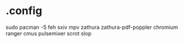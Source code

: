 # .config
sudo pacman -S feh sxiv mpv zathura zathura-pdf-poppler chromium ranger cmus pulsemixer scrot slop 

